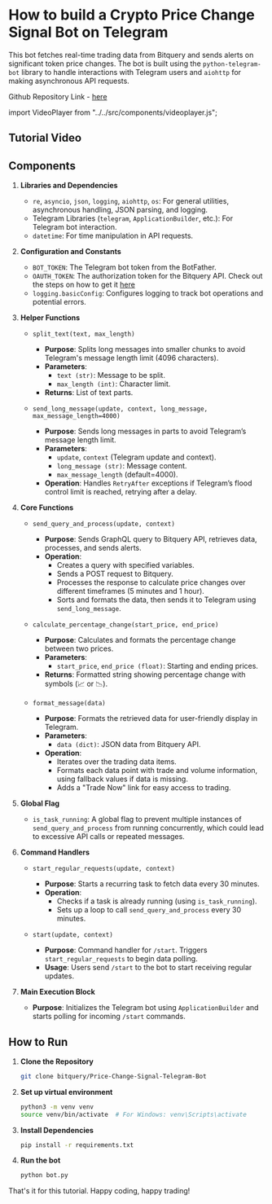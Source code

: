 # How to build a Crypto Price Change Signal Bot on Telegram

This bot fetches real-time trading data from Bitquery and sends alerts on significant token price changes. The bot is built using the `python-telegram-bot` library to handle interactions with Telegram users and `aiohttp` for making asynchronous API requests.

Github Repository Link - [here](https://github.com/bitquery/Price-Change-Signal-Telegram-Bot/tree/main)

import VideoPlayer from "../../src/components/videoplayer.js";

## Tutorial Video

<VideoPlayer url="https://www.youtube.com/watch?v=0jbNXwNRuwE" />

## Components

1. **Libraries and Dependencies**

   - `re`, `asyncio`, `json`, `logging`, `aiohttp`, `os`: For general utilities, asynchronous handling, JSON parsing, and logging.
   - Telegram Libraries (`telegram`, `ApplicationBuilder`, etc.): For Telegram bot interaction.
   - `datetime`: For time manipulation in API requests.

2. **Configuration and Constants**

   - `BOT_TOKEN`: The Telegram bot token from the BotFather.
   - `OAUTH_TOKEN`: The authorization token for the Bitquery API. Check out the steps on how to get it [here](https://docs.bitquery.io/docs/authorisation/how-to-generate/)
   - `logging.basicConfig`: Configures logging to track bot operations and potential errors.

3. **Helper Functions**

   - `split_text(text, max_length)`

     - **Purpose**: Splits long messages into smaller chunks to avoid Telegram's message length limit (4096 characters).
     - **Parameters**:
       - `text (str)`: Message to be split.
       - `max_length (int)`: Character limit.
     - **Returns**: List of text parts.

   - `send_long_message(update, context, long_message, max_message_length=4000)`
     - **Purpose**: Sends long messages in parts to avoid Telegram’s message length limit.
     - **Parameters**:
       - `update`, `context` (Telegram update and context).
       - `long_message (str)`: Message content.
       - `max_message_length` (default=4000).
     - **Operation**: Handles `RetryAfter` exceptions if Telegram’s flood control limit is reached, retrying after a delay.

4. **Core Functions**

   - `send_query_and_process(update, context)`

     - **Purpose**: Sends GraphQL query to Bitquery API, retrieves data, processes, and sends alerts.
     - **Operation**:
       - Creates a query with specified variables.
       - Sends a POST request to Bitquery.
       - Processes the response to calculate price changes over different timeframes (5 minutes and 1 hour).
       - Sorts and formats the data, then sends it to Telegram using `send_long_message`.

   - `calculate_percentage_change(start_price, end_price)`

     - **Purpose**: Calculates and formats the percentage change between two prices.
     - **Parameters**:
       - `start_price`, `end_price (float)`: Starting and ending prices.
     - **Returns**: Formatted string showing percentage change with symbols (📈 or 📉).

   - `format_message(data)`
     - **Purpose**: Formats the retrieved data for user-friendly display in Telegram.
     - **Parameters**:
       - `data (dict)`: JSON data from Bitquery API.
     - **Operation**:
       - Iterates over the trading data items.
       - Formats each data point with trade and volume information, using fallback values if data is missing.
       - Adds a "Trade Now" link for easy access to trading.

5. **Global Flag**

   - `is_task_running`: A global flag to prevent multiple instances of `send_query_and_process` from running concurrently, which could lead to excessive API calls or repeated messages.

6. **Command Handlers**

   - `start_regular_requests(update, context)`

     - **Purpose**: Starts a recurring task to fetch data every 30 minutes.
     - **Operation**:
       - Checks if a task is already running (using `is_task_running`).
       - Sets up a loop to call `send_query_and_process` every 30 minutes.

   - `start(update, context)`
     - **Purpose**: Command handler for `/start`. Triggers `start_regular_requests` to begin data polling.
     - **Usage**: Users send `/start` to the bot to start receiving regular updates.

7. **Main Execution Block**
   - **Purpose**: Initializes the Telegram bot using `ApplicationBuilder` and starts polling for incoming `/start` commands.

## How to Run

1. **Clone the Repository**

   ```bash
   git clone bitquery/Price-Change-Signal-Telegram-Bot
   ```

2. **Set up virtual environment**

   ```bash
   python3 -m venv venv
   source venv/bin/activate  # For Windows: venv\Scripts\activate
   ```

3. **Install Dependencies**

   ```bash
   pip install -r requirements.txt
   ```

4. **Run the bot**
   ```bash
   python bot.py
   ```

That's it for this tutorial. Happy coding, happy trading!
